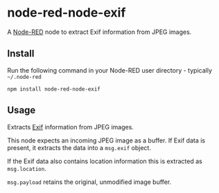 node-red-node-exif
==================

A <a href="http://nodered.org" target="_new">Node-RED</a> node to extract Exif information from JPEG images.

Install
-------

Run the following command in your Node-RED user directory - typically `~/.node-red`

    npm install node-red-node-exif


Usage
-----

Extracts <a href="http://en.wikipedia.org/wiki/Exchangeable_image_file_format">Exif</a> information from JPEG images.

This node expects an incoming JPEG image as a buffer. If Exif data is present, it extracts the data into a `msg.exif` object.

If the Exif data also contains location information this is extracted as `msg.location`.

`msg.payload` retains the original, unmodified image buffer.

